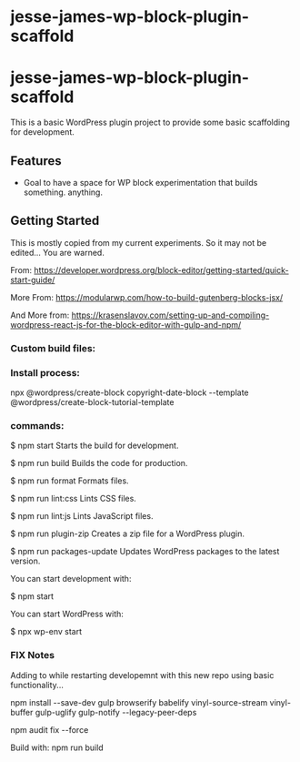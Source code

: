 # jesse-james-wp-block-plugin-scaffold


# jesse-james-wp-block-plugin-scaffold

This is a basic WordPress plugin project to provide some basic scaffolding for development.

## Features

* Goal to have a space for WP block experimentation that builds something. anything.

## Getting Started

This is mostly copied from my current experiments. So it may not be edited... You are warned.

From: https://developer.wordpress.org/block-editor/getting-started/quick-start-guide/

More From: https://modularwp.com/how-to-build-gutenberg-blocks-jsx/

And More from: https://krasenslavov.com/setting-up-and-compiling-wordpress-react-js-for-the-block-editor-with-gulp-and-npm/

### Custom build files:

### Install process:

npx @wordpress/create-block copyright-date-block --template @wordpress/create-block-tutorial-template

### commands:

$ npm start
Starts the build for development.

$ npm run build
Builds the code for production.

$ npm run format
Formats files.

$ npm run lint:css
Lints CSS files.

$ npm run lint:js
Lints JavaScript files.

$ npm run plugin-zip
Creates a zip file for a WordPress plugin.

$ npm run packages-update
Updates WordPress packages to the latest version.

You can start development with:

  $ npm start

You can start WordPress with:

  $ npx wp-env start


### FIX Notes

Adding to while restarting developemnt with this new repo using basic functionality...

npm install --save-dev gulp browserify babelify vinyl-source-stream vinyl-buffer gulp-uglify gulp-notify --legacy-peer-deps

npm audit fix --force

Build with:
npm run build
